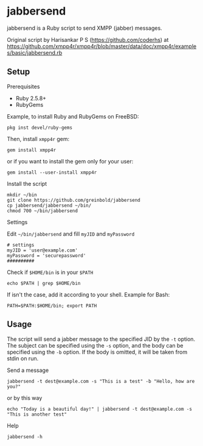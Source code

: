 # jabbersend

jabbersend is a Ruby script to send XMPP (jabber) messages.

Original script by Harisankar P S (https://github.com/coderhs) at
https://github.com/xmpp4r/xmpp4r/blob/master/data/doc/xmpp4r/examples/basic/jabbersend.rb

## Setup

Prerequisites


- Ruby 2.5.8+
- RubyGems


Example, to install Ruby and RubyGems on FreeBSD:


    pkg inst devel/ruby-gems


Then, install `xmpp4r` gem:


    gem install xmpp4r


or if you want to install the gem only for your user:


    gem install --user-install xmpp4r


Install the script


    mkdir ~/bin
    git clone https://github.com/greinbold/jabbersend
    cp jabbersend/jabbersend ~/bin/
    chmod 700 ~/bin/jabbersend


Settings

Edit `~/bin/jabbersend` and fill `myJID` and `myPassword`


    # settings
    myJID = 'user@example.com'
    myPassword = 'securepassword'
    ##########


Check if `$HOME/bin` is in your `$PATH`


    echo $PATH | grep $HOME/bin


If isn't the case, add it according to your shell. Example for Bash:


    PATH=$PATH:$HOME/bin; export PATH


## Usage

The script will send a jabber message to the specified JID by the `-t` option.
The subject can be specified using the `-s` option, and the body can be
specified using the `-b` option. If the body is omitted, it will be taken from
stdin on run.

Send a message


    jabbersend -t dest@example.com -s "This is a test" -b "Hello, how are you?"


or by this way


    echo "Today is a beautiful day!" | jabbersend -t dest@example.com -s "This is another test"


Help


    jabbersend -h



